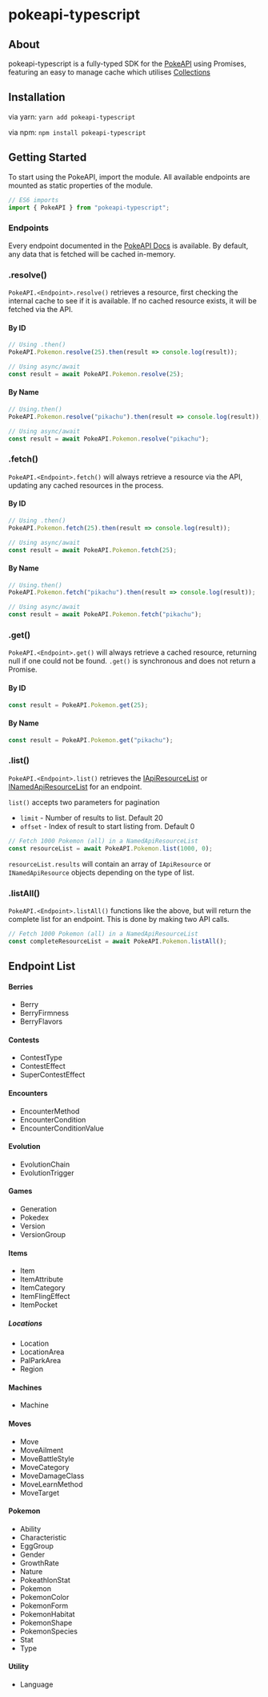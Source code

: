 # pokeapi-typescript

## About

pokeapi-typescript is a fully-typed SDK for the [PokeAPI](https://pokeapi.co) using Promises, featuring an easy to manage cache which utilises [Collections](https://github.com/discordjs/collection)

## Installation

via yarn: `yarn add pokeapi-typescript`

via npm: `npm install pokeapi-typescript`

## Getting Started

To start using the PokeAPI, import the module. All available endpoints are mounted as static properties of the module.
```js
// ES6 imports
import { PokeAPI } from "pokeapi-typescript";
```

### Endpoints

Every endpoint documented in the [PokeAPI Docs](https://pokeapi.co/docs/v2.html) is available. By default, any data that is fetched will be cached in-memory.

### .resolve()

`PokeAPI.<Endpoint>.resolve()` retrieves a resource, first checking the internal cache to see if it is available. If no cached resource exists, it will be fetched via the API.

#### By ID
```js
// Using .then()
PokeAPI.Pokemon.resolve(25).then(result => console.log(result));

// Using async/await
const result = await PokeAPI.Pokemon.resolve(25);
```

#### By Name
```js
// Using.then()
PokeAPI.Pokemon.resolve("pikachu").then(result => console.log(result));

// Using async/await
const result = await PokeAPI.Pokemon.resolve("pikachu");
```

### .fetch()

`PokeAPI.<Endpoint>.fetch()` will always retrieve a resource via the API, updating any cached resources in the process.

#### By ID
```js
// Using .then()
PokeAPI.Pokemon.fetch(25).then(result => console.log(result));

// Using async/await
const result = await PokeAPI.Pokemon.fetch(25);
```

#### By Name
```js
// Using.then()
PokeAPI.Pokemon.fetch("pikachu").then(result => console.log(result));

// Using async/await
const result = await PokeAPI.Pokemon.fetch("pikachu");
```

### .get()

`PokeAPI.<Endpoint>.get()` will always retrieve a cached resource, returning null if one could not be found. `.get()` is synchronous and does not return a Promise.

#### By ID
```js
const result = PokeAPI.Pokemon.get(25);
```

#### By Name
```js
const result = PokeAPI.Pokemon.get("pikachu");
```

### .list()

`PokeAPI.<Endpoint>.list()` retrieves the [IApiResourceList](https://pokeapi.co/docs/v2.html#un-named) or [INamedApiResourceList](https://pokeapi.co/docs/v2.html#named) for an endpoint.

`list()` accepts two parameters for pagination
 - `limit` - Number of results to list. Default 20
 - `offset` - Index of result to start listing from. Default 0

```js
// Fetch 1000 Pokemon (all) in a NamedApiResourceList
const resourceList = await PokeAPI.Pokemon.list(1000, 0);
```
`resourceList.results` will contain an array of `IApiResource` or `INamedApiResource` objects depending on the type of list.

### .listAll()

`PokeAPI.<Endpoint>.listAll()` functions like the above, but will return the complete list for an endpoint. This is done by making two API calls.
```js
// Fetch 1000 Pokemon (all) in a NamedApiResourceList
const completeResourceList = await PokeAPI.Pokemon.listAll();
```

## Endpoint List

#### Berries

 - Berry
 - BerryFirmness
 - BerryFlavors

#### Contests

 - ContestType
 - ContestEffect
 - SuperContestEffect

#### Encounters

 - EncounterMethod
 - EncounterCondition
 - EncounterConditionValue

#### Evolution

 - EvolutionChain
 - EvolutionTrigger

#### Games

 - Generation
 - Pokedex
 - Version
 - VersionGroup

#### Items

 - Item
 - ItemAttribute
 - ItemCategory
 - ItemFlingEffect
 - ItemPocket

##### Locations

 - Location
 - LocationArea
 - PalParkArea
 - Region

#### Machines

 - Machine

#### Moves

 - Move
 - MoveAilment
 - MoveBattleStyle
 - MoveCategory
 - MoveDamageClass
 - MoveLearnMethod
 - MoveTarget

#### Pokemon

 - Ability
 - Characteristic
 - EggGroup
 - Gender
 - GrowthRate
 - Nature
 - PokeathlonStat
 - Pokemon
 - PokemonColor
 - PokemonForm
 - PokemonHabitat
 - PokemonShape
 - PokemonSpecies
 - Stat
 - Type

#### Utility

 - Language